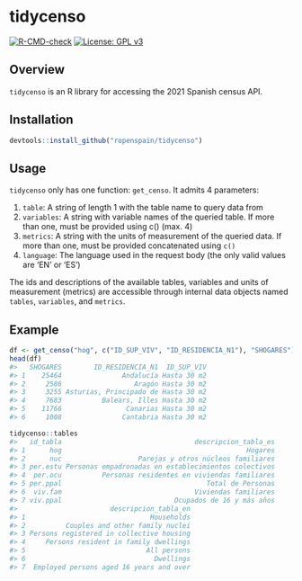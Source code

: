 
# tidycenso

<!-- badges: start -->

[![R-CMD-check](https://github.com/hmeleiro/tidycenso/actions/workflows/R-CMD-check.yaml/badge.svg)](https://github.com/hmeleiro/tidycenso/actions/workflows/R-CMD-check.yaml)
[![License: GPL
v3](https://img.shields.io/badge/License-GPLv3-blue.svg)](https://www.gnu.org/licenses/gpl-3.0)

<!-- badges: end -->

## Overview

`tidycenso` is an R library for accessing the 2021 Spanish census API.

## Installation

``` r
devtools::install_github("ropenspain/tidycenso")
```

## Usage

`tidycenso` only has one function: `get_censo`. It admits 4 parameters:

1.  `table`: A string of length 1 with the table name to query data from
2.  `variables`: A string with variable names of the queried table. If
    more than one, must be provided using c() (max. 4)
3.  `metrics`: A string with the units of measurement of the queried
    data. If more than one, must be provided concatenated using `c()`
4.  `language`: The language used in the request body (the only valid
    values are ‘EN’ or ‘ES’)

The ids and descriptions of the available tables, variables and units of
measurement (metrics) are accessible through internal data objects named
`tables`, `variables`, and `metrics`.

## Example

``` r
df <- get_censo("hog", c("ID_SUP_VIV", "ID_RESIDENCIA_N1"), "SHOGARES")
head(df)
#>   SHOGARES        ID_RESIDENCIA_N1  ID_SUP_VIV
#> 1    25464               Andalucía Hasta 30 m2
#> 2     2586                  Aragón Hasta 30 m2
#> 3     3255 Asturias, Principado de Hasta 30 m2
#> 4     7683          Balears, Illes Hasta 30 m2
#> 5    11766                Canarias Hasta 30 m2
#> 6     1008               Cantabria Hasta 30 m2

tidycenso::tables
#>   id_tabla                                 descripcion_tabla_es
#> 1      hog                                              Hogares
#> 2      nuc                   Parejas y otros núcleos familiares
#> 3 per.estu Personas empadronadas en establecimientos colectivos
#> 4  per.ocu          Personas residentes en viviendas familiares
#> 5 per.ppal                                    Total de Personas
#> 6  viv.fam                                 Viviendas familiares
#> 7 viv.ppal                            Ocupados de 16 y más años
#>                       descripcion_tabla_en
#> 1                               Households
#> 2          Couples and other family nuclei
#> 3 Persons registered in collective housing
#> 4     Persons resident in family dwellings
#> 5                              All persons
#> 6                                Dwellings
#> 7  Employed persons aged 16 years and over
```
